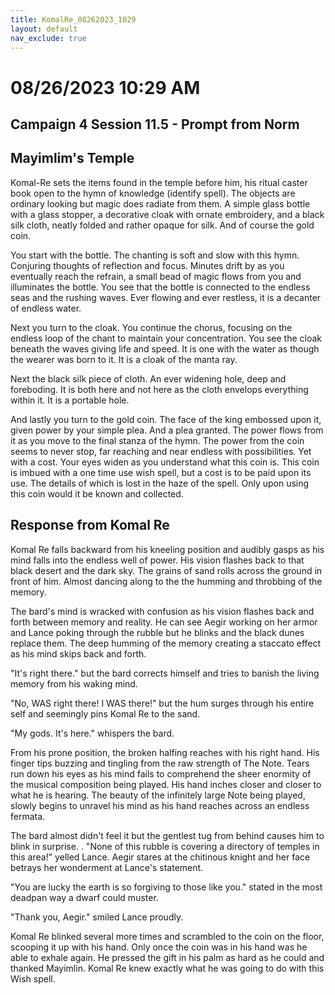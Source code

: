 ```yaml
---
title: KomalRe_08262023_1029
layout: default
nav_exclude: true
---
```


# 08/26/2023 10:29 AM
## Campaign 4 Session 11.5 - Prompt from Norm
## Mayimlim's Temple

Komal-Re sets the items found in the temple before him, his ritual caster book open to the hymn of knowledge (identify spell).  The objects are ordinary looking but magic does radiate from them.  A simple glass bottle with a glass stopper, a decorative cloak with ornate embroidery, and a black silk cloth, neatly folded and rather opaque for silk.  And of course the gold coin.

You start with the bottle.  The chanting is soft and slow with this hymn. Conjuring thoughts of reflection and focus.  Minutes drift by as you eventually reach the refrain, a small bead of magic flows from you and illuminates the bottle.  You see that the bottle is connected to the endless seas and the rushing waves.  Ever flowing and ever restless, it is a decanter of endless water.

Next you turn to the cloak.  You continue the chorus, focusing on the endless loop of the chant to maintain your concentration.  You see the cloak beneath the waves giving life and speed.  It is one with the water as though the wearer was born to it.  It is a cloak of the manta ray.

Next the black silk piece of cloth.  An ever widening hole, deep and foreboding.  It is both here and not here as the cloth envelops everything within it.  It is a portable hole.

And lastly you turn to the gold coin.  The face of the king embossed upon it, given power by your simple plea.  And a plea granted.  The power flows from it as you move to the final stanza of the hymn.  The power from the coin seems to never stop, far reaching and near endless  with possibilities.  Yet with a cost.  Your eyes widen as you understand what this coin is. This coin is imbued with a one time use wish spell, but a cost is to be paid upon its use.  The details of which is lost in the haze of the spell.  Only upon using this coin would it be known and collected.

## Response from Komal Re
Komal Re falls backward from his kneeling position and audibly gasps as his mind falls into the endless well of power. His vision flashes back to that black desert and the dark sky. The grains of sand rolls across the ground in front of him. Almost dancing along to the the humming and throbbing of the memory.

The bard's mind is wracked with confusion as his vision flashes back and forth between memory and reality. He can see Aegir working on her armor and Lance poking through the rubble but he blinks and the black dunes replace them. The deep humming of the memory creating a staccato effect as his mind skips back and forth. 

"It's right there." but the bard corrects himself and tries to banish the living memory from his waking mind.

"No, WAS right there! I WAS there!" but the hum surges through his entire self and seemingly pins Komal Re to the sand.

"My gods. It's here." whispers the bard. 

From his prone position, the broken halfing reaches with his right hand. His finger tips buzzing and tingling from the raw strength of The Note. Tears run down his eyes as his mind fails to comprehend the sheer enormity of the musical composition being played. His hand inches closer and closer to what he is hearing. The beauty of the infinitely large Note being played, slowly begins to unravel his mind as his hand reaches across an endless fermata. 

The bard almost didn't feel it but the gentlest tug from behind causes him to blink in surprise. 
.
"None of this rubble is covering a directory of temples in this area!" yelled Lance. Aegir stares at the chitinous knight and her face betrays her wonderment at Lance's statement.

"You are lucky the earth is so forgiving to those like you." stated in the most deadpan way a dwarf could muster.

"Thank you, Aegir." smiled Lance proudly.

Komal Re blinked several more times and scrambled to the coin on the floor, scooping it up with his hand. Only once the coin was in his hand was he able to exhale again. He pressed the gift in his palm as hard as he could and thanked Mayimlin. Komal Re knew exactly what he was going to do with this Wish spell.